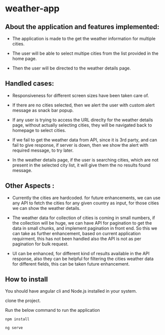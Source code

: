 # weather-app


## About the application and features implemented:

* The application is made to the get the weather information for multiple cities. 

* The user will be able to select multipe cities from the list provided in the home page.  
 
* Then the user will be directed to the weather details page.


## Handled cases:

* Responsiveness for different screen sizes have been taken care of.

* If there are no cities selected, then we alert the user with custom alert message as snack bar popup.

* If any user is trying to access the URL direclty for the weather details page, without actually selecting cities, they will be navigated back to homepage to select  cities.

* If we fail to get the weather data from API, since it is 3rd party, and can fail to give response, if server is down, then we show the alert with required message, to try later.

* In the weather details page, if the user is searching cities, which are not present in the selected city list, it will give them the no results found message. 


## Other Aspects :

* Currently the cities are hardcoded. for future enhancements, we can use any API to fetch the cities for any given country as input, for those cities we can show the weather details.

* The weather data for collection of cities is coming in small numbers, if the collection will be huge, we can have API for pagination to get the data in small chunks, and implement pagination in front end. So this we can take as further enhancement, based on current application requirment, this has not been handled also the API is not as per pagination for bulk request.

* UI can be enhanced, for different kind of results available in the API response, also they can be helpful for filtering the cities weather data for different fields, this can be taken future enhancement.

## How to install

You should have angular cli and Node.js installed in your system.

clone the project.

Run the below command to run the application

```npm install```

```ng serve``` 





